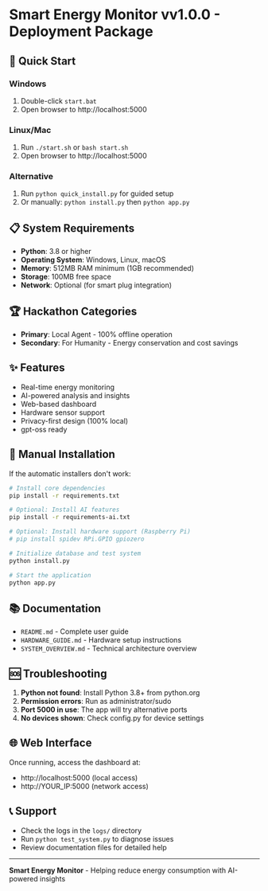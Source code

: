 # Smart Energy Monitor vv1.0.0 - Deployment Package

## 🚀 Quick Start

### Windows
1. Double-click `start.bat`
2. Open browser to http://localhost:5000

### Linux/Mac
1. Run `./start.sh` or `bash start.sh`
2. Open browser to http://localhost:5000

### Alternative
1. Run `python quick_install.py` for guided setup
2. Or manually: `python install.py` then `python app.py`

## 📋 System Requirements

- **Python**: 3.8 or higher
- **Operating System**: Windows, Linux, macOS
- **Memory**: 512MB RAM minimum (1GB recommended)
- **Storage**: 100MB free space
- **Network**: Optional (for smart plug integration)

## 🏆 Hackathon Categories

- **Primary**: Local Agent - 100% offline operation
- **Secondary**: For Humanity - Energy conservation and cost savings

## ✨ Features

- Real-time energy monitoring
- AI-powered analysis and insights
- Web-based dashboard
- Hardware sensor support
- Privacy-first design (100% local)
- gpt-oss ready

## 🔧 Manual Installation

If the automatic installers don't work:

```bash
# Install core dependencies
pip install -r requirements.txt

# Optional: Install AI features
pip install -r requirements-ai.txt

# Optional: Install hardware support (Raspberry Pi)
# pip install spidev RPi.GPIO gpiozero

# Initialize database and test system
python install.py

# Start the application
python app.py
```

## 📚 Documentation

- `README.md` - Complete user guide
- `HARDWARE_GUIDE.md` - Hardware setup instructions
- `SYSTEM_OVERVIEW.md` - Technical architecture overview

## 🆘 Troubleshooting

1. **Python not found**: Install Python 3.8+ from python.org
2. **Permission errors**: Run as administrator/sudo
3. **Port 5000 in use**: The app will try alternative ports
4. **No devices shown**: Check config.py for device settings

## 🌐 Web Interface

Once running, access the dashboard at:
- http://localhost:5000 (local access)
- http://YOUR_IP:5000 (network access)

## 📞 Support

- Check the logs in the `logs/` directory
- Run `python test_system.py` to diagnose issues
- Review documentation files for detailed help

---

**Smart Energy Monitor** - Helping reduce energy consumption with AI-powered insights
